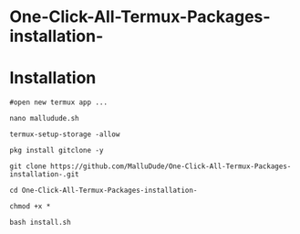 # One-Click-All-Termux-Packages-installation-

# Installation 
```
#open new termux app ...

nano malludude.sh
```
```
termux-setup-storage -allow

pkg install gitclone -y

git clone https://github.com/MalluDude/One-Click-All-Termux-Packages-installation-.git

cd One-Click-All-Termux-Packages-installation-

chmod +x *

bash install.sh
```
